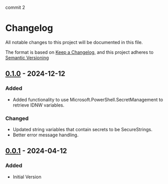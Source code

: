 commit 2

# Changelog

All notable changes to this project will be documented in this file.

The format is based on [Keep a Changelog](https://keepachangelog.com/en/1.1.0/),
and this project adheres to [Semantic Versioning](https://semver.org/spec/v2.0.0.html)

## [0.1.0] - 2024-12-12

### Added

- Added functionality to use Microsoft.PowerShell.SecretManagement to retrieve IDNW variables.

### Changed

- Updated string variables that contain secrets to be SecureStrings.
- Better error message handling.

[0.1.0]: https://github.com/EUCTechTopics/PSIdentityNow/releases/tag/v0.1.0

## [0.0.1] - 2024-04-12

### Added

- Initial Version

[0.0.1]: https://github.com/EUCTechTopics/PSIdentityNow/releases/tag/v0.0.1